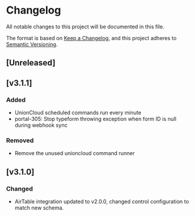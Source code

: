 # Changelog

All notable changes to this project will be documented in this file.

The format is based on [Keep a Changelog](https://keepachangelog.com/en/1.0.0/),
and this project adheres to [Semantic Versioning](https://semver.org/spec/v2.0.0.html).

## [Unreleased]

## [v3.1.1]

### Added
- UnionCloud scheduled commands run every minute
- portal-305: Stop typeform throwing exception when form ID is null during webhook sync

### Removed
- Remove the unused unioncloud command runner

## [v3.1.0]

### Changed
- AirTable integration updated to v2.0.0, changed control configuration to match new schema.

